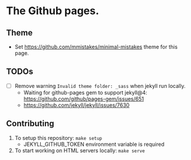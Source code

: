 # The Github pages.

## Theme
- Set https://github.com/mmistakes/minimal-mistakes theme for this page.

## TODOs
- [ ] Remove warning `Invalid theme folder: _sass` when jekyll run locally.
    - Waiting for github-pages gem to support jekyll@4: https://github.com/github/pages-gem/issues/651
	- https://github.com/jekyll/jekyll/issues/7630

## Contributing
1. To setup this repository: `make setup`
    - JEKYLL_GITHUB_TOKEN environment variable is required
1. To start working on HTML servers locally: `make serve`
